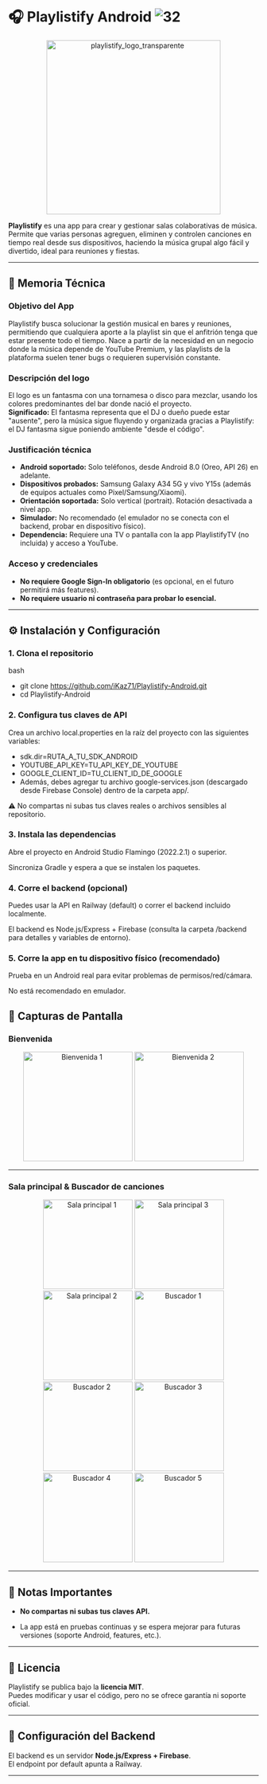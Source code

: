 # 🎧 Playlistify Android ![32](https://github.com/user-attachments/assets/d00a8963-3a2c-41f0-af76-f1b08d9399db)

<div align="center">
  <img src="https://github.com/user-attachments/assets/245eef83-2343-411a-8531-7a6899b4949c" alt="playlistify_logo_transparente" width="350"/>
</div>

**Playlistify** es una app para crear y gestionar salas colaborativas de música. Permite que varias personas agreguen, eliminen y controlen canciones en tiempo real desde sus dispositivos, haciendo la música grupal algo fácil y divertido, ideal para reuniones y fiestas.

---

## 📝 Memoria Técnica

### Objetivo del App

Playlistify busca solucionar la gestión musical en bares y reuniones, permitiendo que cualquiera aporte a la playlist sin que el anfitrión tenga que estar presente todo el tiempo. Nace a partir de la necesidad en un negocio donde la música depende de YouTube Premium, y las playlists de la plataforma suelen tener bugs o requieren supervisión constante.

### Descripción del logo

El logo es un fantasma con una tornamesa o disco para mezclar, usando los colores predominantes del bar donde nació el proyecto.  
**Significado:** El fantasma representa que el DJ o dueño puede estar "ausente", pero la música sigue fluyendo y organizada gracias a Playlistify: el DJ fantasma sigue poniendo ambiente "desde el código".

### Justificación técnica

- **Android soportado:** Solo teléfonos, desde Android 8.0 (Oreo, API 26) en adelante.  
- **Dispositivos probados:** Samsung Galaxy A34 5G y vivo Y15s (además de equipos actuales como Pixel/Samsung/Xiaomi).
- **Orientación soportada:** Solo vertical (portrait). Rotación desactivada a nivel app.
- **Simulador:** No recomendado (el emulador no se conecta con el backend, probar en dispositivo físico).
- **Dependencia:** Requiere una TV o pantalla con la app PlaylistifyTV (no incluida) y acceso a YouTube.

### Acceso y credenciales

- **No requiere Google Sign-In obligatorio** (es opcional, en el futuro permitirá más features).
- **No requiere usuario ni contraseña para probar lo esencial.**

---

## ⚙️ Instalación y Configuración

### 1. Clona el repositorio

bash
- git clone https://github.com/iKaz71/Playlistify-Android.git
- cd Playlistify-Android

### 2. Configura tus claves de API
Crea un archivo local.properties en la raíz del proyecto con las siguientes variables:

- sdk.dir=RUTA_A_TU_SDK_ANDROID
- YOUTUBE_API_KEY=TU_API_KEY_DE_YOUTUBE
- GOOGLE_CLIENT_ID=TU_CLIENT_ID_DE_GOOGLE
- Además, debes agregar tu archivo google-services.json (descargado desde Firebase Console) dentro de la carpeta app/.

⚠️ No compartas ni subas tus claves reales o archivos sensibles al repositorio.

### 3. Instala las dependencias
Abre el proyecto en Android Studio Flamingo (2022.2.1) o superior.

Sincroniza Gradle y espera a que se instalen los paquetes.

### 4. Corre el backend (opcional)
Puedes usar la API en Railway (default) o correr el backend incluido localmente.

El backend es Node.js/Express + Firebase (consulta la carpeta /backend para detalles y variables de entorno).

### 5. Corre la app en tu dispositivo físico (recomendado)
Prueba en un Android real para evitar problemas de permisos/red/cámara.

No está recomendado en emulador.


## 📸 Capturas de Pantalla

### Bienvenida

<div align="center">
  <img src="https://github.com/user-attachments/assets/b2def7a2-8c35-4708-ae43-62d8d0918098" alt="Bienvenida 1" width="220"/>
  <img src="https://github.com/user-attachments/assets/59cfa098-e8bd-48a2-9d0e-347c610cf243" alt="Bienvenida 2" width="220"/>
</div>


---

### Sala principal & Buscador de canciones

<div align="center">
  <img src="https://github.com/user-attachments/assets/317de155-436f-47d1-aaaa-8327904cc9da" alt="Sala principal 1" width="180"/>
  <img src="https://github.com/user-attachments/assets/f22d37c8-0a08-464d-a1e2-1c3124bde44c" alt="Sala principal 3" width="180"/>
  <img src="https://github.com/user-attachments/assets/0d76dacf-9382-42fb-a756-b9cee2abf597" alt="Sala principal 2" width="180"/>
  
  <img src="https://github.com/user-attachments/assets/c2584fa1-831b-42ab-bd1d-df9d365c3914" alt="Buscador 1" width="180"/>
  <img src="https://github.com/user-attachments/assets/f7e3b14f-76ab-4dd6-a478-02d41088d248" alt="Buscador 2" width="180"/>
  <img src="https://github.com/user-attachments/assets/6f3495e8-06c4-405c-88f6-66e7798c3d09" alt="Buscador 3" width="180"/>
  <img src="https://github.com/user-attachments/assets/8c718ef2-b8ee-4a45-8c83-33b802d0d996" alt="Buscador 4" width="180"/>
  <img src="https://github.com/user-attachments/assets/a2b92823-6e92-41ca-a468-10e80214ec10" alt="Buscador 5" width="180"/>

</div>



---

## 📒 Notas Importantes

- **No compartas ni subas tus claves API.**

- La app está en pruebas continuas y se espera mejorar para futuras versiones (soporte Android, features, etc.).

---

## 📝 Licencia

Playlistify se publica bajo la **licencia MIT**.  
Puedes modificar y usar el código, pero no se ofrece garantía ni soporte oficial.

---

## 🔧 Configuración del Backend

El backend es un servidor **Node.js/Express + Firebase**.  
El endpoint por default apunta a Railway.  


---

